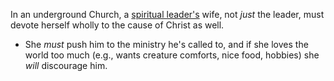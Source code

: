 
In an underground Church, a [spiritual leader's](https://icould.fail/leadership/) wife, not _just_ the leader, must devote herself wholly to the cause of Christ as well.
- She _must_ push him to the ministry he's called to, and if she loves the world too much (e.g., wants creature comforts, nice food, hobbies) she _will_ discourage him.
